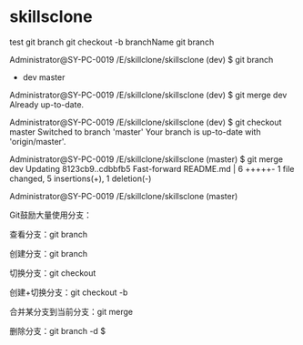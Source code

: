 # skillsclone

test git branch
git checkout -b branchName
git branch 

Administrator@SY-PC-0019 /E/skillclone/skillsclone (dev)
$ git branch
* dev
  master

Administrator@SY-PC-0019 /E/skillclone/skillsclone (dev)
$ git merge dev
Already up-to-date.

Administrator@SY-PC-0019 /E/skillclone/skillsclone (dev)
$ git checkout master
Switched to branch 'master'
Your branch is up-to-date with 'origin/master'.

Administrator@SY-PC-0019 /E/skillclone/skillsclone (master)
$ git merge dev
Updating 8123cb9..cdbbfb5
Fast-forward
 README.md | 6 +++++-
 1 file changed, 5 insertions(+), 1 deletion(-)

Administrator@SY-PC-0019 /E/skillclone/skillsclone (master)

Git鼓励大量使用分支：

查看分支：git branch

创建分支：git branch <name>

切换分支：git checkout <name>

创建+切换分支：git checkout -b <name>

合并某分支到当前分支：git merge <name>

删除分支：git branch -d <name>
$